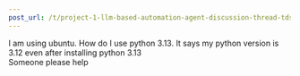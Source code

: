 ```yaml
---
post_url: /t/project-1-llm-based-automation-agent-discussion-thread-tds-jan-2025/164277/60
---
```

I am using ubuntu. How do I use python 3.13. It says my python version is 3.12 even after installing python 3.13  
Someone please help